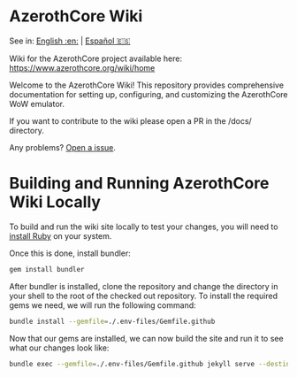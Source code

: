 # AzerothCore Wiki

See in: [English :en:](README.md) | [Español :es:](README_es.md)

Wiki for the AzerothCore project available here: https://www.azerothcore.org/wiki/home

Welcome to the AzerothCore Wiki! This repository provides comprehensive documentation for setting up, configuring, and customizing the AzerothCore WoW emulator.

If you want to contribute to the wiki please open a PR in the /docs/ directory.

Any problems? [Open a issue](https://github.com/azerothcore/wiki/issues/new).

# Building and Running AzerothCore Wiki Locally
To build and run the wiki site locally to test your changes, you will need to [install Ruby](https://www.ruby-lang.org/en/documentation/installation/#rubyinstaller) on your system.

Once this is done, install bundler:
```sh
gem install bundler
```

After bundler is installed, clone the repository and change the directory in your shell to the root of the checked out repository. To install the required gems we need, we will run the following command:
```sh
bundle install --gemfile=./.env-files/Gemfile.github 
```

Now that our gems are installed, we can now build the site and run it to see what our changes look like:
```sh
bundle exec --gemfile=./.env-files/Gemfile.github jekyll serve --destination _site --baseurl /wiki --verbose --open-url
```